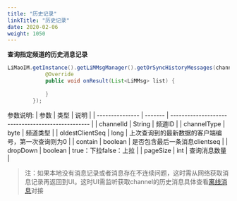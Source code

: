 ```yaml
---
title: "历史记录"
linkTitle: "历史记录"
date: 2020-02-06
weight: 1050
---
```


**查询指定频道的历史消息记录**

```java
LiMaoIM.getInstance().getLiMMsgManager().getOrSyncHistoryMessages(channelId, channelType, oldestOrderSeq, contain, dropDown, pageSize, new IGetOrSyncHistoryMsgBack() {
            @Override
            public void onResult(List<LiMMsg> list) {
                
            }
        });
```

参数说明:
| 参数            | 类型    | 说明                                              |
| --------------- | ------- | ------------------------------------------------- |
| channelId       | String  | 频道ID                                            |
| channelType     | byte    | 频道类型                                          |
| oldestClientSeq | long    | 上次查询到的最新数据的客户端编号，第一次查询则为0 |
| contain         | boolean | 是否包含最后一条消息clientseq                     |
| dropDown        | boolean | true：下拉false：上拉                             |
| pageSize        | int     | 查询消息数量                                      |

>注：如果本地没有消息记录或者消息存在不连续问题，这时需从网络获取消息记录再返回到UI。这时UI需监听获取channel的历史消息具体查看[离线消息](/content/zh/docs/Android/message/offline_msg.md)对接